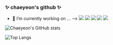 ###                ✨ chaeyeon's github ✨

- 🔭 I’m currently working on ...
-->
<img src="https://img.shields.io/badge/Python-3178C6?style=flat&logo=Python&logoColor=white"/>  <img src="https://img.shields.io/badge/HTML5-E34F26?style=flat&logo=HTML5&logoColor=white"/>  <img src="https://img.shields.io/badge/JavaScript-F7DF1E?style=flat&logo=JavaScript&logoColor=white"/>  <img src="https://img.shields.io/badge/Jupyter-F37626?style=flat&logo=Jupyter&logoColor=white"/>  <img src="https://img.shields.io/badge/C-A8B9CC?style=flat&logo=C&logoColor=white"/>




![Chaeyeon's GitHub stats](https://github-readme-stats.vercel.app/api?username=Chaeyeoncho&show_icons=true&theme=radical)


![Top Langs](https://github-readme-stats.vercel.app/api/top-langs/?username=Chaeyeoncho&layout=compact)
